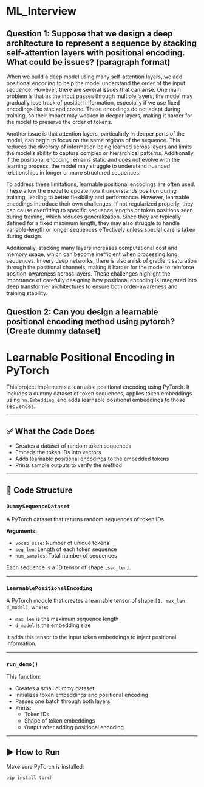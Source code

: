 # ML_Interview
## **Question 1: Suppose that we design a deep architecture to represent a sequence by stacking self-attention layers with positional encoding. What could be issues? (paragraph format)**


When we build a deep model using many self-attention layers, we add positional encoding to help the model understand the order of the input sequence. However, there are several issues that can arise. One main problem is that as the input passes through multiple layers, the model may gradually lose track of position information, especially if we use fixed encodings like sine and cosine. These encodings do not adapt during training, so their impact may weaken in deeper layers, making it harder for the model to preserve the order of tokens.

Another issue is that attention layers, particularly in deeper parts of the model, can begin to focus on the same regions of the sequence. This reduces the diversity of information being learned across layers and limits the model’s ability to capture complex or hierarchical patterns. Additionally, if the positional encoding remains static and does not evolve with the learning process, the model may struggle to understand nuanced relationships in longer or more structured sequences.

To address these limitations, learnable positional encodings are often used. These allow the model to update how it understands position during training, leading to better flexibility and performance. However, learnable encodings introduce their own challenges. If not regularized properly, they can cause overfitting to specific sequence lengths or token positions seen during training, which reduces generalization. Since they are typically defined for a fixed maximum length, they may also struggle to handle variable-length or longer sequences effectively unless special care is taken during design.

Additionally, stacking many layers increases computational cost and memory usage, which can become inefficient when processing long sequences. In very deep networks, there is also a risk of gradient saturation through the positional channels, making it harder for the model to reinforce position-awareness across layers. These challenges highlight the importance of carefully designing how positional encoding is integrated into deep transformer architectures to ensure both order-awareness and training stability.


## **Question 2: Can you design a learnable positional encoding method using pytorch? (Create dummy dataset)**

# Learnable Positional Encoding in PyTorch

This project implements a learnable positional encoding using PyTorch. It includes a dummy dataset of token sequences, applies token embeddings using `nn.Embedding`, and adds learnable positional embeddings to those sequences.

---

## ✅ What the Code Does

- Creates a dataset of random token sequences
- Embeds the token IDs into vectors
- Adds learnable positional encodings to the embedded tokens
- Prints sample outputs to verify the method

---

## 🧱 Code Structure

### `DummySequenceDataset`
A PyTorch dataset that returns random sequences of token IDs.

**Arguments:**
- `vocab_size`: Number of unique tokens
- `seq_len`: Length of each token sequence
- `num_samples`: Total number of sequences

Each sequence is a 1D tensor of shape `[seq_len]`.

---

### `LearnablePositionalEncoding`
A PyTorch module that creates a learnable tensor of shape `[1, max_len, d_model]`, where:
- `max_len` is the maximum sequence length
- `d_model` is the embedding size

It adds this tensor to the input token embeddings to inject positional information.

---

### `run_demo()`
This function:
- Creates a small dummy dataset
- Initializes token embeddings and positional encoding
- Passes one batch through both layers
- Prints:
  - Token IDs
  - Shape of token embeddings
  - Output after adding positional encoding

---

## ▶️ How to Run

Make sure PyTorch is installed:
```bash
pip install torch

